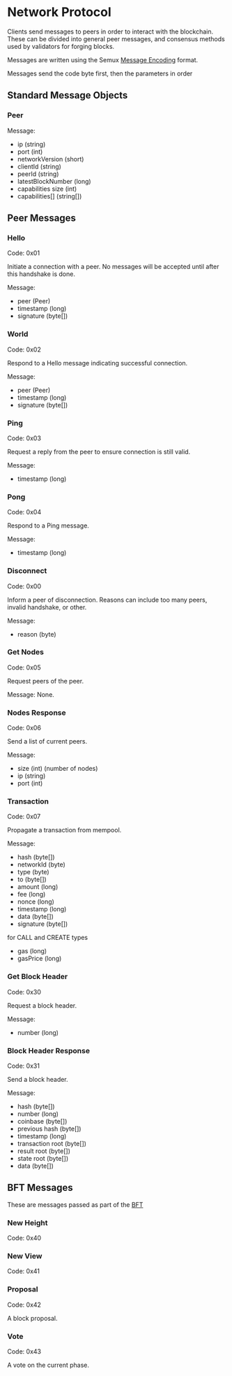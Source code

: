 # Network Protocol

Clients send messages to peers in order to interact with the blockchain.  These can be
divided into general peer messages, and consensus methods used by validators for forging blocks.

Messages are written using the Semux [Message Encoding](./Message-Encoding.md) format.

Messages send the code byte first, then the parameters in order


## Standard Message Objects

### Peer

Message:
- ip (string)
- port (int)
- networkVersion (short)
- clientId (string)
- peerId (string)
- latestBlockNumber (long) 
- capabilities size (int)
- capabilities[] (string[])

## Peer Messages

### Hello

Code: 0x01

Initiate a connection with a peer.  No messages will be accepted until after this handshake is done.

Message:
- peer (Peer)
- timestamp (long)
- signature (byte[])

### World

Code: 0x02

Respond to a Hello message indicating successful connection.

Message:
- peer (Peer)
- timestamp (long)
- signature (byte[])

### Ping

Code: 0x03

Request a reply from the peer to ensure connection is still valid.

Message:
- timestamp (long)

### Pong

Code: 0x04

Respond to a Ping message.

Message:
- timestamp (long)

### Disconnect

Code: 0x00

Inform a peer of disconnection.  Reasons can include too many peers, invalid handshake, or other.

Message:
- reason (byte)

### Get Nodes

Code: 0x05

Request peers of the peer.

Message:
None.

### Nodes Response

Code: 0x06

Send a list of current peers.

Message:
- size (int) (number of nodes)
- ip (string)
- port (int)

### Transaction

Code: 0x07

Propagate a transaction from mempool.

Message:
- hash (byte[])
- networkId (byte)
- type (byte)
- to (byte[])
- amount (long)
- fee (long)
- nonce (long)
- timestamp (long)
- data (byte[])
- signature (byte[])

for CALL and CREATE types
- gas (long)
- gasPrice (long)


### Get Block Header

Code: 0x30

Request a block header.

Message:
- number (long)

### Block Header Response

Code: 0x31

Send a block header.

Message:
- hash (byte[])
- number (long)
- coinbase (byte[])
- previous hash (byte[])
- timestamp (long)
- transaction root (byte[])
- result root (byte[])
- state root (byte[])
- data (byte[])

## BFT Messages

These are messages passed as part of the [BFT](./Semux-BFT-Consensus.md)

### New Height

Code: 0x40

### New View

Code: 0x41

### Proposal

Code: 0x42

A block proposal.

### Vote

Code: 0x43

A vote on the current phase.


